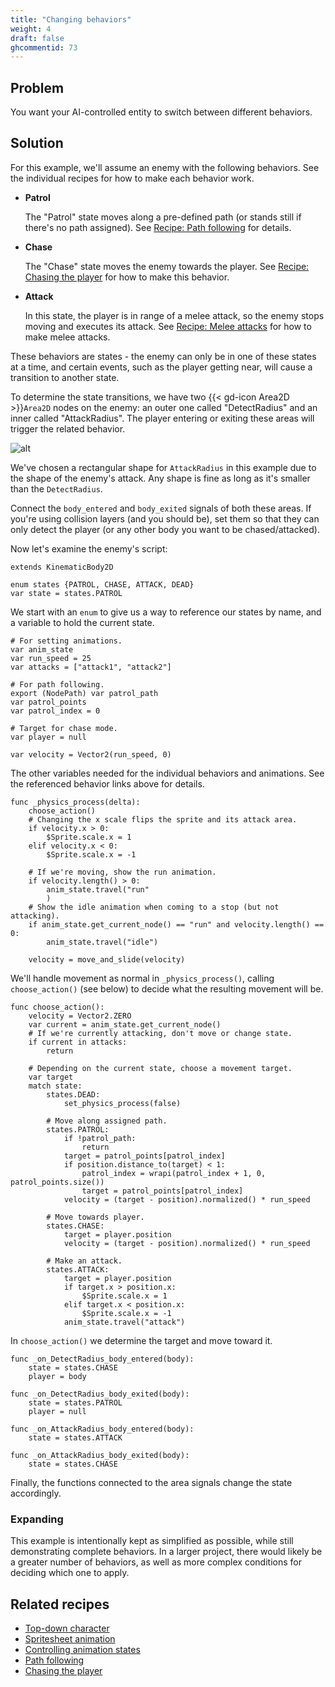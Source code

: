 ```yaml
---
title: "Changing behaviors"
weight: 4
draft: false
ghcommentid: 73
---
```


## Problem

You want your AI-controlled entity to switch between different behaviors.

## Solution

For this example, we'll assume an enemy with the following behaviors. See the individual recipes for how to make each behavior work.

- **Patrol**

    The "Patrol" state moves along a pre-defined path (or stands still if there's no path assigned). See [Recipe: Path following](/godot_recipes/3.x/ai/path_follow/) for details.

- **Chase**

    The "Chase" state moves the enemy towards the player. See [Recipe: Chasing the player](/godot_recipes/3.x/ai/chase/) for how to make this behavior.

- **Attack**

    In this state, the player is in range of a melee attack, so the enemy stops moving and executes its attack. See [Recipe: Melee attacks](/godot_recipes/3.x/animation/melee_attacks/) for how to make melee attacks.

These behaviors are states - the enemy can only be in one of these states at a time, and certain events, such as the player getting near, will cause a transition to another state.

To determine the state transitions, we have two {{< gd-icon Area2D >}}`Area2D` nodes on the enemy: an outer one called "DetectRadius" and an inner called "AttackRadius". The player entering or exiting these areas will trigger the related behavior.

![alt](/godot_recipes/3.x/img/behaviors_01.png)

We've chosen a rectangular shape for `AttackRadius` in this example due to the shape of the enemy's attack. Any shape is fine as long as it's smaller than the `DetectRadius`.

Connect the `body_entered` and `body_exited` signals of both these areas. If you're using collision layers (and you should be), set them so that they can only detect the player (or any other body you want to be chased/attacked).

Now let's examine the enemy's script:

```gdscript
extends KinematicBody2D

enum states {PATROL, CHASE, ATTACK, DEAD}
var state = states.PATROL
```

We start with an `enum` to give us a way to reference our states by name, and a variable to hold the current state.

```gdscript
# For setting animations.
var anim_state
var run_speed = 25
var attacks = ["attack1", "attack2"]

# For path following.
export (NodePath) var patrol_path
var patrol_points
var patrol_index = 0

# Target for chase mode.
var player = null

var velocity = Vector2(run_speed, 0)

```

The other variables needed for the individual behaviors and animations. See the referenced behavior links above for details.

```gdscript
func _physics_process(delta):
    choose_action()
    # Changing the x scale flips the sprite and its attack area.
    if velocity.x > 0:
        $Sprite.scale.x = 1
    elif velocity.x < 0:
        $Sprite.scale.x = -1

    # If we're moving, show the run animation.
    if velocity.length() > 0:
        anim_state.travel("run"
        )
    # Show the idle animation when coming to a stop (but not attacking).
    if anim_state.get_current_node() == "run" and velocity.length() == 0:
        anim_state.travel("idle")

    velocity = move_and_slide(velocity)
```

We'll handle movement as normal in `_physics_process()`, calling `choose_action()` (see below) to decide what the resulting movement will be.

```gdscript
func choose_action():
    velocity = Vector2.ZERO
    var current = anim_state.get_current_node()
    # If we're currently attacking, don't move or change state.
    if current in attacks:
        return

    # Depending on the current state, choose a movement target.
    var target
    match state:
        states.DEAD:
            set_physics_process(false)

        # Move along assigned path.
        states.PATROL:
            if !patrol_path:
                return
            target = patrol_points[patrol_index]
            if position.distance_to(target) < 1:
                patrol_index = wrapi(patrol_index + 1, 0, patrol_points.size())
                target = patrol_points[patrol_index]
            velocity = (target - position).normalized() * run_speed

        # Move towards player.
        states.CHASE:
            target = player.position
            velocity = (target - position).normalized() * run_speed

        # Make an attack.
        states.ATTACK:
            target = player.position
            if target.x > position.x:
                $Sprite.scale.x = 1
            elif target.x < position.x:
                $Sprite.scale.x = -1
            anim_state.travel("attack")
```

In `choose_action()` we determine the target and move toward it.

```gdscript
func _on_DetectRadius_body_entered(body):
    state = states.CHASE
    player = body

func _on_DetectRadius_body_exited(body):
    state = states.PATROL
    player = null

func _on_AttackRadius_body_entered(body):
    state = states.ATTACK

func _on_AttackRadius_body_exited(body):
    state = states.CHASE
```

Finally, the functions connected to the area signals change the state accordingly.

### Expanding

This example is intentionally kept as simplified as possible, while still demonstrating complete behaviors. In a larger project, there would likely be a greater number of behaviors, as well as more complex conditions for deciding which one to apply.

## Related recipes

- [Top-down character](/godot_recipes/3.x/2d/topdown_movement/#option-1-8-way-movement)
- [Spritesheet animation](/godot_recipes/3.x/animation/spritesheet_animation/)
- [Controlling animation states](/godot_recipes/3.x/animation/animation_state_machine/)
- [Path following](/godot_recipes/3.x/ai/path_follow/)
- [Chasing the player](/godot_recipes/3.x/ai/chase/)